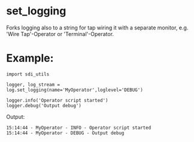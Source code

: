# set_logging
Forks logging also to a string for tap wiring it with a separate monitor, e.g. 'Wire Tap'-Operator or 'Terminal'-Operator. 

# Example: 

```
import sdi_utils

logger, log_stream = log.set_logging(name='MyOperator',loglevel='DEBUG')

logger.info('Operator script started')
logger.debug('Output debug')
```

Output: 

```
15:14:44 - MyOperator - INFO - Operator script started
15:14:44 - MyOperator - DEBUG - Output debug
```

